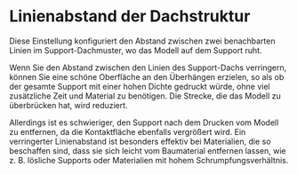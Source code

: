Linienabstand der Dachstruktur
====
Diese Einstellung konfiguriert den Abstand zwischen zwei benachbarten Linien im Support-Dachmuster, wo das Modell auf dem Support ruht.

Wenn Sie den Abstand zwischen den Linien des Support-Dachs verringern, können Sie eine schöne Oberfläche an den Überhängen erzielen, so als ob der gesamte Support mit einer hohen Dichte gedruckt würde, ohne viel zusätzliche Zeit und Material zu benötigen. Die Strecke, die das Modell zu überbrücken hat, wird reduziert.

Allerdings ist es schwieriger, den Support nach dem Drucken vom Modell zu entfernen, da die Kontaktfläche ebenfalls vergrößert wird. Ein verringerter Linienabstand ist besonders effektiv bei Materialien, die so beschaffen sind, dass sie sich leicht vom Baumaterial entfernen lassen, wie z. B. lösliche Supports oder Materialien mit hohem Schrumpfungsverhältnis.